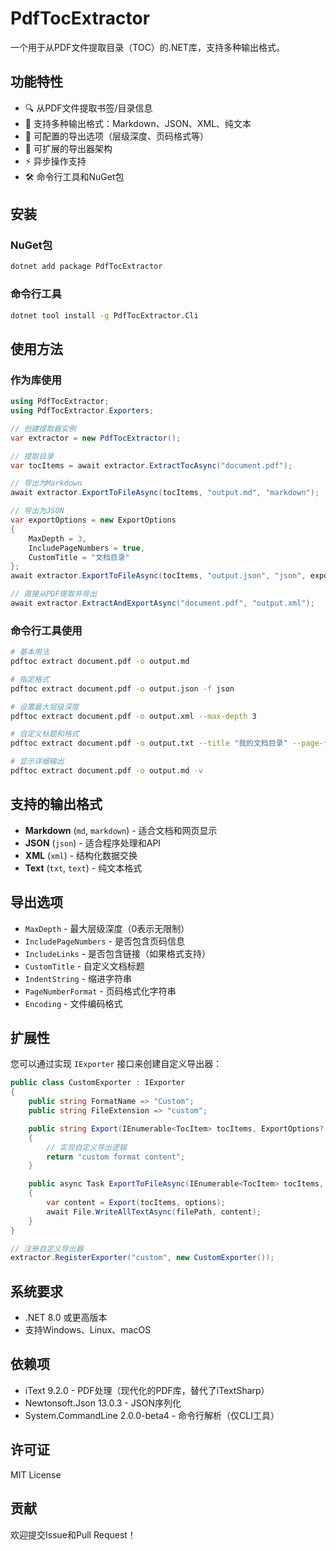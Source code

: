 ﻿# PdfTocExtractor

一个用于从PDF文件提取目录（TOC）的.NET库，支持多种输出格式。

## 功能特性

- 🔍 从PDF文件提取书签/目录信息
- 📄 支持多种输出格式：Markdown、JSON、XML、纯文本
- 🎯 可配置的导出选项（层级深度、页码格式等）
- 🔧 可扩展的导出器架构
- ⚡ 异步操作支持
- 🛠️ 命令行工具和NuGet包

## 安装

### NuGet包
```bash
dotnet add package PdfTocExtractor
```

### 命令行工具
```bash
dotnet tool install -g PdfTocExtractor.Cli
```

## 使用方法

### 作为库使用

```csharp
using PdfTocExtractor;
using PdfTocExtractor.Exporters;

// 创建提取器实例
var extractor = new PdfTocExtractor();

// 提取目录
var tocItems = await extractor.ExtractTocAsync("document.pdf");

// 导出为Markdown
await extractor.ExportToFileAsync(tocItems, "output.md", "markdown");

// 导出为JSON
var exportOptions = new ExportOptions
{
    MaxDepth = 3,
    IncludePageNumbers = true,
    CustomTitle = "文档目录"
};
await extractor.ExportToFileAsync(tocItems, "output.json", "json", exportOptions);

// 直接从PDF提取并导出
await extractor.ExtractAndExportAsync("document.pdf", "output.xml");
```

### 命令行工具使用

```bash
# 基本用法
pdftoc extract document.pdf -o output.md

# 指定格式
pdftoc extract document.pdf -o output.json -f json

# 设置最大层级深度
pdftoc extract document.pdf -o output.xml --max-depth 3

# 自定义标题和格式
pdftoc extract document.pdf -o output.txt --title "我的文档目录" --page-format "页码: {0}"

# 显示详细输出
pdftoc extract document.pdf -o output.md -v
```

## 支持的输出格式

- **Markdown** (`md`, `markdown`) - 适合文档和网页显示
- **JSON** (`json`) - 适合程序处理和API
- **XML** (`xml`) - 结构化数据交换
- **Text** (`txt`, `text`) - 纯文本格式

## 导出选项

- `MaxDepth` - 最大层级深度（0表示无限制）
- `IncludePageNumbers` - 是否包含页码信息
- `IncludeLinks` - 是否包含链接（如果格式支持）
- `CustomTitle` - 自定义文档标题
- `IndentString` - 缩进字符串
- `PageNumberFormat` - 页码格式化字符串
- `Encoding` - 文件编码格式

## 扩展性

您可以通过实现 `IExporter` 接口来创建自定义导出器：

```csharp
public class CustomExporter : IExporter
{
    public string FormatName => "Custom";
    public string FileExtension => "custom";

    public string Export(IEnumerable<TocItem> tocItems, ExportOptions? options = null)
    {
        // 实现自定义导出逻辑
        return "custom format content";
    }

    public async Task ExportToFileAsync(IEnumerable<TocItem> tocItems, string filePath, ExportOptions? options = null)
    {
        var content = Export(tocItems, options);
        await File.WriteAllTextAsync(filePath, content);
    }
}

// 注册自定义导出器
extractor.RegisterExporter("custom", new CustomExporter());
```

## 系统要求

- .NET 8.0 或更高版本
- 支持Windows、Linux、macOS

## 依赖项

- iText 9.2.0 - PDF处理（现代化的PDF库，替代了iTextSharp）
- Newtonsoft.Json 13.0.3 - JSON序列化
- System.CommandLine 2.0.0-beta4 - 命令行解析（仅CLI工具）

## 许可证

MIT License

## 贡献

欢迎提交Issue和Pull Request！

